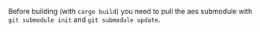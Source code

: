 
Before building (with `cargo build`) you need to pull the aes submodule with `git submodule init` and `git submodule update`.
